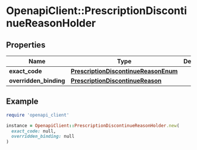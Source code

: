 # OpenapiClient::PrescriptionDiscontinueReasonHolder

## Properties

| Name | Type | Description | Notes |
| ---- | ---- | ----------- | ----- |
| **exact_code** | [**PrescriptionDiscontinueReasonEnum**](PrescriptionDiscontinueReasonEnum.md) |  | [optional] |
| **overridden_binding** | [**PrescriptionDiscontinueReason**](PrescriptionDiscontinueReason.md) |  | [optional] |

## Example

```ruby
require 'openapi_client'

instance = OpenapiClient::PrescriptionDiscontinueReasonHolder.new(
  exact_code: null,
  overridden_binding: null
)
```

